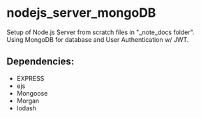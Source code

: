 # nodejs_server_mongoDB

Setup of Node.js Server from scratch files in "\_note_docs folder".<br>
Using MongoDB for database and User Authentication w/ JWT.

## Dependencies:

- EXPRESS
- ejs
- Mongoose
- Morgan
- lodash
